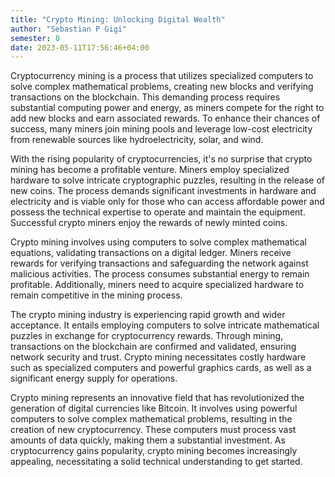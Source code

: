 ```yaml
---
title: "Crypto Mining: Unlocking Digital Wealth"
author: "Sebastian P Gigi"
semester: 8
date: 2023-05-11T17:56:46+04:00
---
```


Cryptocurrency mining is a process that utilizes specialized computers to solve complex mathematical problems, creating new blocks and verifying transactions on the blockchain. This demanding process requires substantial computing power and energy, as miners compete for the right to add new blocks and earn associated rewards. To enhance their chances of success, many miners join mining pools and leverage low-cost electricity from renewable sources like hydroelectricity, solar, and wind.

With the rising popularity of cryptocurrencies, it's no surprise that crypto mining has become a profitable venture. Miners employ specialized hardware to solve intricate cryptographic puzzles, resulting in the release of new coins. The process demands significant investments in hardware and electricity and is viable only for those who can access affordable power and possess the technical expertise to operate and maintain the equipment. Successful crypto miners enjoy the rewards of newly minted coins.

Crypto mining involves using computers to solve complex mathematical equations, validating transactions on a digital ledger. Miners receive rewards for verifying transactions and safeguarding the network against malicious activities. The process consumes substantial energy to remain profitable. Additionally, miners need to acquire specialized hardware to remain competitive in the mining process.

The crypto mining industry is experiencing rapid growth and wider acceptance. It entails employing computers to solve intricate mathematical puzzles in exchange for cryptocurrency rewards. Through mining, transactions on the blockchain are confirmed and validated, ensuring network security and trust. Crypto mining necessitates costly hardware such as specialized computers and powerful graphics cards, as well as a significant energy supply for operations.

Crypto mining represents an innovative field that has revolutionized the generation of digital currencies like Bitcoin. It involves using powerful computers to solve complex mathematical problems, resulting in the creation of new cryptocurrency. These computers must process vast amounts of data quickly, making them a substantial investment. As cryptocurrency gains popularity, crypto mining becomes increasingly appealing, necessitating a solid technical understanding to get started.
